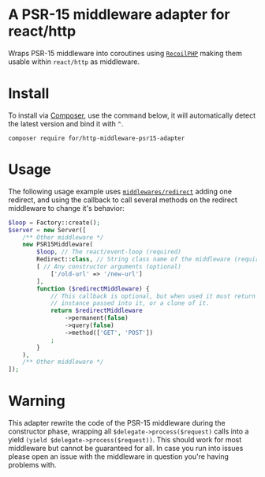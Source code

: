 # A PSR-15 middleware adapter for react/http

Wraps PSR-15 middleware into coroutines using [`RecoilPHP`](https://github.com/recoilphp) making them usable within `react/http` as middleware.

# Install

To install via [Composer](http://getcomposer.org/), use the command below, it will automatically detect the latest version and bind it with `^`.

```
composer require for/http-middleware-psr15-adapter
```

# Usage

The following usage example uses [`middlewares/redirect`](https://github.com/middlewares/redirect) adding one redirect, 
and using the callback to call several methods on the redirect middleware to change it's behavior:

```php
$loop = Factory::create(); 
$server = new Server([
    /** Other middleware */
    new PSR15Middleware(
        $loop, // The react/event-loop (required) 
        Redirect::class, // String class name of the middleware (required)
        [ // Any constructor arguments (optional)
            ['/old-url' => '/new-url']
        ],
        function ($redirectMiddleware) {
            // This callback is optional, but when used it must return the
            // instance passed into it, or a clone of it.
            return $redirectMiddleware
                ->permanent(false)
                ->query(false)
                ->method(['GET', 'POST'])
            ;
        }
    ),
    /** Other middleware */
]);
```

# Warning

This adapter rewrite the code of the PSR-15 middleware during the constructor phase, wrapping all `$delegate->process($request)`
calls into a yield `(yield $delegate->process($request))`. This should work for most middleware but cannot be guaranteed for all.
In case you run into issues please open an issue with the middleware in question you're having problems with.
